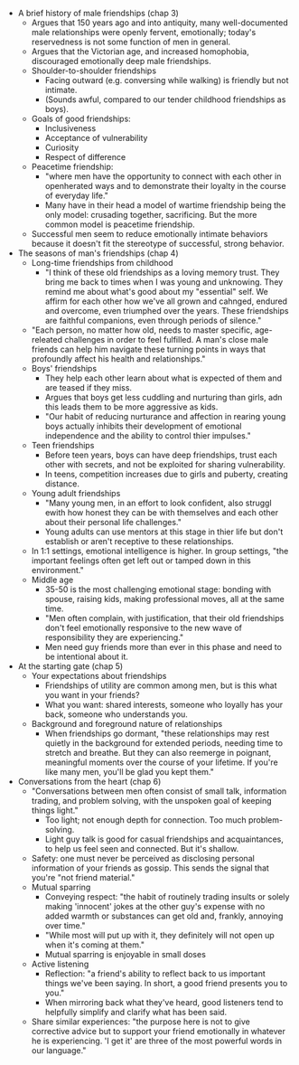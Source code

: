 * A brief history of male friendships (chap 3)
  * Argues that 150 years ago and into antiquity, many well-documented male relationships were openly fervent,
    emotionally; today's reservedness is not some function of men in general.
  * Argues that the Victorian age, and increased homophobia, discouraged emotionally deep male friendships.
  * Shoulder-to-shoulder friendships
    * Facing outward (e.g. conversing while walking) is friendly but not intimate.
    * (Sounds awful, compared to our tender childhood friendships as boys).
  * Goals of good friendships:
    * Inclusiveness
    * Acceptance of vulnerability
    * Curiosity
    * Respect of difference
  * Peacetime friendship:
    * "where men have the opportunity to connect with each other in openherated ways and to demonstrate their
      loyalty in the course of everyday life."
    * Many have in their head a model of wartime friendship being the only model: crusading together,
      sacrificing. But the more common model is peacetime friendship.
  * Successful men seem to reduce emotionally intimate behaviors because it doesn't fit the stereotype of
    successful, strong behavior.
* The seasons of man's friendships (chap 4)
  * Long-time friendships from childhood
    * "I think of these old friendships as a loving memory trust. They bring me back to times when I was young
      and unknowing. They remind me about what's good about my "essential" self. We affirm for each other how
      we've all grown and cahnged, endured and overcome, even triumphed over the years. These friendships are
      faithful companions, even through periods of silence."
  * "Each person, no matter how old, needs to master specific, age-releated challenges in order to feel
    fulfilled. A man's close male friends can help him navigate these turning points in ways that profoundly
    affect his health and relationships."
  * Boys' friendships
    * They help each other learn about what is expected of them and are teased if they miss.
    * Argues that boys get less cuddling and nurturing than girls, adn this leads them to be more aggressive
      as kids.
    * "Our habit of reducing nurturance and affection in rearing young boys actually inhibits their
      development of emotional independence and the ability to control thier impulses."
  * Teen friendships
    * Before teen years, boys can have deep friendships, trust each other with secrets, and not be exploited
      for sharing vulnerability.
    * In teens, competition increases due to girls and puberty, creating distance.
  * Young adult friendships
    * "Many young men, in an effort to look confident, also struggl ewith how honest they can be with
      themselves and each other about their personal life challenges."
    * Young adults can use mentors at this stage in thier life but don't establish or aren't receptive to
      these relationships.
  * In 1:1 settings, emotional intelligence is higher. In group settings, "the important feelings often get
    left out or tamped down in this environment."
  * Middle age
    * 35-50 is the most challenging emotional stage: bonding with spouse, raising kids, making professional
      moves, all at the same time.
    * "Men often complain, with justification, that their old friendships don't feel emotionally responsive to
      the new wave of responsibility they are experiencing."
    * Men need guy friends more than ever in this phase and need to be intentional about it.
* At the starting gate (chap 5)
  * Your expectations about friendships
    * Friendships of utility are common among men, but is this what you want in your friends?
    * What you want: shared interests, someone who loyally has your back, someone who understands you.
  * Background and foreground nature of relationships
    * When friendships go dormant, "these relationships may rest quietly in the background for extended
      periods, needing time to stretch and breathe. But they can also reemerge in poignant, meaningful moments
      over the course of your lifetime. If you're like many men, you'll be glad you kept them."
* Conversations from the heart (chap 6)
  * "Conversations between men often consist of small talk, information trading, and problem solving, with the
    unspoken goal of keeping things light."
    * Too light; not enough depth for connection. Too much problem-solving.
    * Light guy talk is good for casual friendships and acquaintances, to help us feel seen and connected. But
      it's shallow.
  * Safety: one must never be perceived as disclosing personal information of your friends as gossip. This
    sends the signal that you're "not friend material."
  * Mutual sparring
    * Conveying respect: "the habit of routinely trading insults or solely making 'innocent' jokes at the
      other guy's expense with no added warmth or substances can get old and, frankly, annoying over time."
    * "While most will put up with it, they definitely will not open up when it's coming at them."
    * Mutual sparring is enjoyable in small doses
  * Active listening
    * Reflection: "a friend's ability to reflect back to us important things we've been saying. In short, a
      good friend presents you to you."
    * When mirroring back what they've heard, good listeners tend to helpfully simplify and clarify what has
      been said.
  * Share similar experiences: "the purpose here is not to give corrective advice but to support your friend
    emotionally in whatever he is experiencing. 'I get it' are three of the most powerful words in our
    language."

